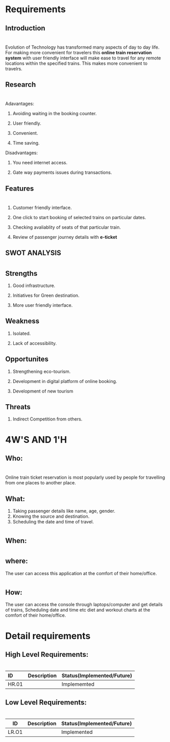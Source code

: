# Requirements
## Introduction
# 
Evolution of Technology has transformed many aspects of day to day life. For making more convenient for travelers this **online train reservation system** with user friendly interface will make ease to travel for any remote locations within the specified trains. This makes more convenient to travelrs.

## Research
#
Adavantages:

1) Avoiding waiting in the booking counter.

2) User friendly.

3) Convenient.

4) Time saving.

Disadvantages:

1) You need internet access.

2) Gate way payments issues during transactions.


## Features 
#
1) Customer friendly interface.

2) One click to start booking of selected trains on particular dates.

3) Checking avaliablity of seats of that particular train.

4)  Review of passenger journey details with **e-ticket** 

## SWOT ANALYSIS
#
## Strengths 
1) Good infrastructure.

2) Initiatives for Green destination.

3) More user friendly interface.

## Weakness
1) Isolated.

2) Lack of accessibility.

## Opportunites
1) Strengthening eco-tourism.

2) Development in digital platform of online booking.

3) Development of new tourism

## Threats
1) Indirect Competition from others.



# 4W'S AND 1'H
## Who:
# 
Online train ticket reservation is most popularly used by people for travelling from one places to another place.

## What:

1) Taking passenger details like name, age, gender.
2) Knowing the source and destination.
3) Scheduling the date and time of travel.
#
## When:

#
## where:

The user can access this application at the comfort of their home/office.
#
## How:

The user can access the console through laptops/computer and get details of trains, Scheduling date and time etc diet and workout charts at the comfort of their home/office.
#
# Detail requirements
## High Level Requirements:
#
| ID | Description| Status(Implemented/Future)|
|:---|:---|:---|
|HR.01|   | Implememted

## Low Level Requirements:
#
|ID | Description| Status(Implemented/Future)|
|---|---|---|
|LR.O1 |   | Implemented





